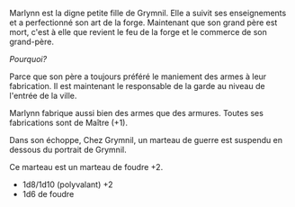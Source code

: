 Marlynn est la digne petite fille de Grymnil. Elle a suivit ses enseignements et a perfectionné 
son art de la forge. Maintenant que son grand père est mort, c'est à elle que revient le feu de 
la forge et le commerce de son grand-père.

*Pourquoi?*

Parce que son père a toujours préféré le maniement des armes à leur fabrication. Il est maintenant 
le responsable de la garde au niveau de l'entrée de la ville.

Marlynn fabrique aussi bien des armes que des armures. Toutes ses fabrications sont de Maître (+1).

Dans son échoppe, Chez Grymnil, un marteau de guerre est suspendu en dessous du portrait de Grymnil.

Ce marteau est un marteau de foudre +2.
-   1d8/1d10  (polyvalant) +2
-   1d6 de foudre